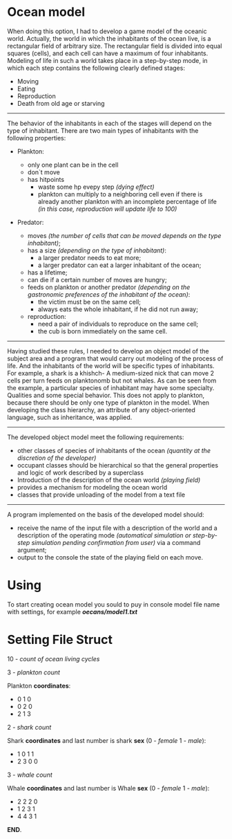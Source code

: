 # Ocean model
When doing this option, I had to develop a game model of the oceanic world. Actually, the world in which the inhabitants of the ocean live, is a rectangular field of arbitrary size. The rectangular field is divided into equal squares (cells), and each cell can have a maximum of four inhabitants. Modeling of life in such a world takes place in a step-by-step mode, in which each step contains the following clearly defined stages:

- Moving
- Eating
- Reproduction
- Death from old age or starving
  
---
The behavior of the inhabitants in each of the stages will depend on the type of inhabitant. There are two main types of inhabitants with the following properties:

- Plankton:
  * only one plant can be in the cell
  * don`t move
  * has hitpoints
    - waste some hp evepy step *(dying effect)*
    - plankton can multiply to a neighboring cell even if there is already another plankton with an incomplete percentage of life *(in this case, reproduction will update life to 100)*

- Predator:
  - moves *(the number of cells that can be moved depends on the type
inhabitant)*;
  - has a size *(depending on the type of inhabitant)*:
    - a larger predator needs to eat more;
    - a larger predator can eat a larger inhabitant of the ocean;
  - has a lifetime;
  - can die if a certain number of moves are hungry;
  - feeds on plankton or another predator *(depending on the gastronomic preferences of the inhabitant of the ocean)*:
    - the victim must be on the same cell;
    - always eats the whole inhabitant, if he did not run away;
  - reproduction:
    - need a pair of individuals to reproduce on the same cell;
    - the cub is born immediately on the same cell.

---
Having studied these rules, I needed to develop an object model of the subject area and a program that would carry out modeling of the process of life. And the inhabitants of the world will be specific types of inhabitants. For example, a shark is a khishch-
A medium-sized nick that can move 2 cells per turn feeds on planktonomb but not whales. As can be seen from the example, a particular species of inhabitant may have some specialty.
Qualities and some special behavior. This does not apply to plankton, because there should be only one type of plankton in the model. When developing the class hierarchy, an attribute of any object-oriented language, such as inheritance, was applied.

---
The developed object model meet the following requirements:
- other classes of species of inhabitants of the ocean *(quantity at the discretion of the developer)*
- occupant classes should be hierarchical so that the general properties and logic of work
described by a superclass
- Introduction of the description of the ocean world *(playing field)*
- provides a mechanism for modeling the ocean world
- classes that provide unloading of the model from a text file

---
A program implemented on the basis of the developed model should:
- receive the name of the input file with a description of the world and a description of the operating mode *(automatical simulation or step-by-step simulation pending confirmation from user)* via a command argument;
- output to the console the state of the playing field on each move. 

# Using

To start creating ocean model you sould to puy in console model file name with settings, for example ***oecans/model1.txt***

# Setting File Struct
10 - *count of ocean living cycles*

3 - *plankton count*

Plankton **coordinates**:

- 0 1 0
- 0 2 0
- 2 1 3


2 - *shark count*

Shark **coordinates** and last number is shark **sex** (0 - *female*  1 - *male*):

- 1 0 1 1
- 2 3 0 0

3 - *whale count*

Whale **coordinates** and last number is Whale **sex** (0 - *female*  1 - *male*):

- 2 2 2 0
- 1 2 3 1
- 4 4 3 1

**END**.